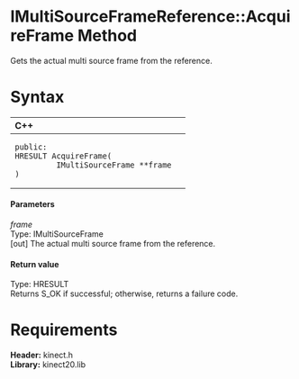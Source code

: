 IMultiSourceFrameReference::AcquireFrame Method  
===============================================  

Gets the actual multi source frame from the reference. <span id="syntaxSection"></span>

Syntax  
======  

<table>
<colgroup>
<col width="100%" />
</colgroup>
<thead>
<tr class="header">
<th align="left">C++</th>
</tr>
</thead>
<tbody>
<tr class="odd">
<td align="left"><pre><code>public:  
HRESULT AcquireFrame(  
         IMultiSourceFrame **frame  
)</code></pre></td>
</tr>
</tbody>
</table>

<span id="ID4EG"></span>
#### Parameters  

*frame*    
Type: IMultiSourceFrame  
[out] The actual multi source frame from the reference.  

<span id="ID4EP"></span>
#### Return value  

Type: HRESULT  
Returns S\_OK if successful; otherwise, returns a failure code.  

<span id="requirements"></span>

Requirements  
============  

**Header:** kinect.h  
**Library:** kinect20.lib  



<!--Please do not edit the data in the comment block below.-->
<!--
TOCTitle : AcquireFrame Method
RLTitle : IMultiSourceFrameReference::AcquireFrame Method
KeywordK : AcquireFrame method
KeywordK : IMultiSourceFrameReference::AcquireFrame method
KeywordF : IMultiSourceFrameReference::AcquireFrame
KeywordF : AcquireFrame
KeywordF : Microsoft.Kinect.kinect.IMultiSourceFrameReference.AcquireFrame(IMultiSourceFrame@)
KeywordA : M:Microsoft.Kinect.kinect.IMultiSourceFrameReference.AcquireFrame(IMultiSourceFrame@)
AssetID : M:Microsoft.Kinect.kinect.IMultiSourceFrameReference.AcquireFrame(IMultiSourceFrame@)
Locale : en-us
CommunityContent : 1
APIType : Managed
APILocation : 
APIName : Microsoft.Kinect.kinect.IMultiSourceFrameReference::AcquireFrame
TargetOS : Windows
TopicType : kbSyntax
DevLang : C++
DocSet : K4Wv2
ProjType : K4Wv2Proj
Technology : Kinect for Windows
Product : Kinect for Windows SDK v2
productversion : 20
-->
